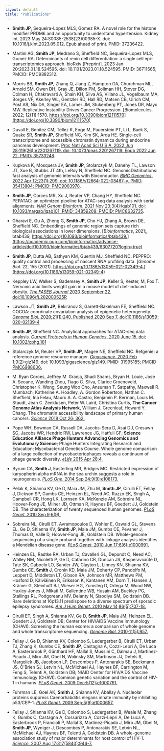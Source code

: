 ```yaml
---
layout: default
title: "Publications"
---
```


- **Smith JP**, Sequeira-Lopez MLS, Gomez RA. A novel role for the histone modifier PRDM6 and an opportunity to understand hypertension. Kidney Int. 2023 May 24:S0085-2538(23)00385-X. doi: 10.1016/j.kint.2023.05.012. Epub ahead of print. PMID: 37236422.

- Martini AG, **Smith JP**, Medrano S, Sheffield NC, Sequeira-Lopez MLS, Gomez RA. Determinants of renin cell differentiation: a single cell epi-transcriptomics approach. bioRxiv [Preprint]. 2023 Jan 20:2023.01.18.524595. doi: 10.1101/2023.01.18.524595. PMID: 36711565; PMCID: PMC9882312.

- Morris BB, **Smith JP**, Zhang Q, Jiang Z, Hampton OA, Churchman ML, Arnold SM, Owen DH, Gray JE, Dillon PM, Soliman HH, Stover DG, Colman H, Chakravarti A, Shain KH, Silva AS, Villano JL, Vogelbaum MA, Borges VF, Akerley WL, Gentzler RD, Hall RD, Matsen CB, Ulrich CM, Post AR, Nix DA, Singer EA, Larner JM, Stukenberg PT, Jones DR, Mayo MW. Replicative Instability Drives Cancer Progression. [Biomolecules. 2022; 12(11):1570. https://doi.org/10.3390/biom12111570](https://doi.org/10.3390/biom12111570)

- Duvall E, Benitez CM, Tellez K, Enge M, Pauerstein PT, Li L, Baek S, Quake SR, **Smith JP**, Sheffield NC, Kim SK, Arda HE. Single-cell transcriptome and accessible chromatin dynamics during endocrine pancreas development. [Proc Natl Acad Sci U S A. 2022 Jun 28;119(26):e2201267119. doi: 10.1073/pnas.2201267119. Epub 2022 Jun 22. PMID: 35733248](https://pubmed.ncbi.nlm.nih.gov/35733248/).

- Kupkova K, Mosquera JV, **Smith JP**, Stolarczyk M, Danehy TL, Lawson JT, Xue B, Stubbs JT 4th, LeRoy N, Sheffield NC. GenomicDistributions: fast analysis of genomic intervals with Bioconductor. [*BMC Genomics*. 2022 Apr 12;23(1):299. doi: 10.1186/s12864-022-08467-y. PMID: 35413804; PMCID: PMC9003978](https://pubmed.ncbi.nlm.nih.gov/35413804/).

- **Smith JP**, Corces MR, Xu J, Reuter VP, Chang HY, Sheffield NC. PEPATAC: an optimized pipeline for ATAC-seq data analysis with serial alignments. [*NAR Genom Bioinform*. 2021 Nov 23;3(4):lqab101. doi: 10.1093/nargab/lqab101. PMID: 34859208; PMCID: PMC8632735](https://pubmed.ncbi.nlm.nih.gov/34859208/).

- Gharavi E, Gu A, Zheng G, **Smith JP**, Cho HJ, Zhang A, Brown DE, Sheffield NC. Embeddings of genomic region sets capture rich biological associations in lower dimensions.  [*Bioinformatics*, 2021;, btab439, https://doi.org/10.1093/bioinformatics/btab439.](https://academic.oup.com/bioinformatics/advance-article/doi/10.1093/bioinformatics/btab439/6307720?login=true)

- **Smith JP**, Dutta AB, Sathyan KM, Guertin MJ, Sheffield NC. PEPPRO: quality control and processing of nascent RNA profiling data. [*Genome Biol.* 22, 155 (2021). https://doi.org/10.1186/s13059-021-02349-4.](https://doi.org/10.1186/s13059-021-02349-4)

- Keppley LW,  Walker S, Gademsey A, **Smith JP**,  Keller S, Kester, M, Fox T. Nervonic acid limits weight gain in a mouse model of diet-induced obesity. [*The FASEB Journal* 2020 September 22. doi:10.1096/fj.202000525R](https://faseb.onlinelibrary.wiley.com/doi/10.1096/fj.202000525R)

- Lawson JT, **Smith JP**, Bekiranov S, Garrett-Bakelman FE, Sheffield NC. COCOA: coordinate covariation analysis of epigenetic heterogeneity. [*Genome Biol.* 2020;21(1):240. Published 2020 Sep 7. doi:10.1186/s13059-020-02139-4](https://doi.org/10.1186/s13059-020-02139-4)

- **Smith JP**, Sheffield NC. Analytical approaches for ATAC-seq data analysis. [*Current Protocols in Human Genetics*. 2020 June 15. doi: 10.1002/cphg.101](https://currentprotocols.onlinelibrary.wiley.com/doi/abs/10.1002/cphg.101)

- Stolarczyk M, Reuter VP, **Smith JP**, Magee NE, Sheffield NC. Refgenie: a reference genome resource manager. [*Gigascience*. 2020 Feb 1;9(2):giz149. doi: 10.1093/gigascience/giz149. PMID: 31995185; PMCID: PMC6988606.](https://academic.oup.com/gigascience/article/9/2/giz149/5717403)

- M. Ryan Corces, Jeffrey M. Granja, Shadi Shams, Bryan H. Louie, Jose A. Seoane, Wanding Zhou, Tiago C. Silva, Clarice Groeneveld, Christopher K. Wong, Seung Woo Cho, Ansuman T. Satpathy, Maxwell R. Mumbach, Katherine A. Hoadley, A. Gordon Robertson, Nathan C. Sheffield, Ina Felau, Mauro A. A. Castro, Benjamin P. Berman, Louis M. Staudt, Jean C. Zenklusen, Peter W. Laird, Christina Curtis, **The Cancer Genome Atlas Analysis Network**, William J. Greenleaf, Howard Y. Chang. The chromatin accessibility landscape of primary human cancers. [*Science* 2018 Oct 26; 362.](http://science.sciencemag.org/content/362/6413/eaav1898)

- Pope WH, Bowman CA, Russell DA, Jacobs-Sera D, Asai DJ, Cresawn SG, Jacobs WR, Hendrix RW, 
Lawrence JG, Hatfull GF; **Science Education Alliance Phage Hunters Advancing Genomics and 
Evolutionary Science**; Phage Hunters Integrating Research and Education; Mycobacterial Genetics 
Course. Whole genome comparison of a large collection of mycobacteriophages reveals a 
continuum of phage genetic diversity. [*eLife* 2015 Apr 28;4.](https://elifesciences.org/articles/06416)

- Byrum CA, **Smith J**, Easterling MR, Bridges MC. Restricted expression of karyopherin alpha mRNA in 
the sea urchin suggests a role in neurogenesis. [*PLoS One*. 2014 Sep 24;9(9):e108173.](https://www.sciencedirect.com/science/article/pii/S1567133X14000751?via%3Dihub)

- Pelak K, Shianna KV, Ge D, Maia JM, Zhu M, **Smith JP**, Cirulli ET, Fellay J, Dickson SP, Gumbs CE, 
Heinzen EL, Need AC, Ruzzo EK, Singh A, Campbell CR, Hong LK, Lornsen KA, McKenzie AM, Sobreira 
NL, Hoover-Fong JE, Milner JD, Ottman R, Haynes BF, Goedert JJ, Goldstein DB. The characterization 
of twenty sequenced human genomes. [*PLoS Genet.* 2010 Sep 9;6(9).](https://journals.plos.org/plosgenetics/article?id=10.1371/journal.pgen.1001111)

- Sobreira NL, Cirulli ET, Avramopoulos D, Wohler E, Oswald GL, Stevens EL, Ge D, Shianna KV, **Smith JP**, Maia JM, Gumbs CE, Pevsner J, Thomas G, Valle D, Hoover-Fong JE, Goldstein DB. Whole-genome 
sequencing of a single proband together with linkage analysis identifies a Mendelian disease gene. 
[*PLoS Genet.* 2010 Jun 17;6(6):e1000991.](https://journals.plos.org/plosgenetics/article?id=10.1371/journal.pgen.1000991)

- Heinzen EL, Radtke RA, Urban TJ, Cavalleri GL, Depondt C, Need AC, Walley NM, Nicoletti P, Ge D, 
Catarino CB, Duncan JS, Kasperaviciūte D, Tate SK, Caboclo LO, Sander JW, Clayton L, Linney KN, 
Shianna KV, Gumbs CE, **Smith J**, Cronin KD, Maia JM, Doherty CP, Pandolfo M, Leppert D, Middleton 
LT, Gibson RA, Johnson MR, Matthews PM, Hosford D, Kälviäinen R, Eriksson K, Kantanen AM, Dorn 
T, Hansen J, Krämer G, Steinhoff BJ, Wieser HG, Zumsteg D, Ortega M, Wood NW, Huxley-Jones J, 
Mikati M, Gallentine WB, Husain AM, Buckley PG, Stallings RL, Podgoreanu MV, Delanty N, Sisodiya 
SM, Goldstein DB. Rare deletions at 16p13.11 predispose to a diverse spectrum of sporadic epilepsy 
syndromes. [*Am J Hum Genet.* 2010 May 14;86(5):707-18.](https://www.sciencedirect.com/science/article/pii/S0002929710001631?via%3Dihub)

- Cirulli ET, Singh A, Shianna KV, Ge D, **Smith JP**, Maia JM, Heinzen EL, Goedert JJ, Goldstein DB; 
Center for HIV/AIDS Vaccine Immunology (CHAVI). Screening the human exome: a comparison of 
whole genome and whole transcriptome sequencing. [*Genome Biol.* 2010;11(5):R57.](https://genomebiology.biomedcentral.com/articles/10.1186/gb-2010-11-5-r57)

- Fellay J, Ge D, Shianna KV, Colombo S, Ledergerber B, Cirulli ET, Urban TJ, Zhang K, Gumbs CE, **Smith JP**, Castagna A, Cozzi-Lepri A, De Luca A, Easterbrook P, Günthard HF, Mallal S, Mussini C, Dalmau J, Martinez-Picado J, Miro JM, Obel N, Wolinsky SM, Martinson JJ, Detels R, Margolick JB, Jacobson LP, 
Descombes P, Antonarakis SE, Beckmann JS, O'Brien SJ, Letvin NL, McMichael AJ, Haynes BF, 
Carrington M, Feng S, Telenti A, Goldstein DB; NIAID Center for HIV/AIDS Vaccine Immunology 
(CHAVI). Common genetic variation and the control of HIV-1 in humans. [*PLoS Genet.* 2009 
Dec;5(12):e1000791.](https://journals.plos.org/plosgenetics/article?id=10.1371/journal.pgen.1000791)

- Fuhrman LE, Goel AK, **Smith J**, Shianna KV, Aballay A. Nucleolar proteins suppress Caenorhabditis 
elegans innate immunity by inhibiting p53/CEP-1. [*PLoS Genet.* 2009 Sep;5(9):e1000657.](https://journals.plos.org/plosgenetics/article?id=10.1371/journal.pgen.1000657)

- Fellay J, Shianna KV, Ge D, Colombo S, Ledergerber B, Weale M, Zhang K, Gumbs C, Castagna A, 
Cossarizza A, Cozzi-Lepri A, De Luca A, Easterbrook P, Francioli P, Mallal S, Martinez-Picado J, Miro 
JM, Obel N, **Smith JP**, Wyniger J, Descombes P, Antonarakis SE, Letvin NL, McMichael AJ, Haynes BF, 
Telenti A, Goldstein DB. A whole-genome association study of major determinants for host control 
of HIV-1. [*Science.* 2007 Aug 17;317(5840):944-7.](http://science.sciencemag.org/content/317/5840/944.long)
